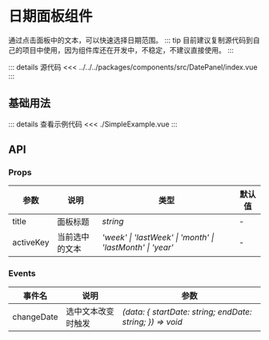 <script lang="ts" setup>
import SimpleExample from './SimpleExample.vue'
</script>
# 日期面板组件

通过点击面板中的文本，可以快速选择日期范围。
::: tip
目前建议复制源代码到自己的项目中使用，因为组件库还在开发中，不稳定，不建议直接使用。
:::  

::: details 源代码
<<< ../../../packages/components/src/DatePanel/index.vue
:::

## 基础用法

<SimpleExample />

::: details 查看示例代码
<<< ./SimpleExample.vue
:::

## API

### Props

| 参数 | 说明 | 类型 | 默认值 |
| --- | --- | --- | --- |
| title | 面板标题 | _string_ | - |
| activeKey | 当前选中的文本 | _'week' \| 'lastWeek' \| 'month' \| 'lastMonth' \| 'year'_ | - |

### Events

| 事件名 | 说明 | 参数 |
| --- | --- | --- |
| changeDate | 选中文本改变时触发 | _(data: { startDate: string; endDate: string; }) => void_ |

